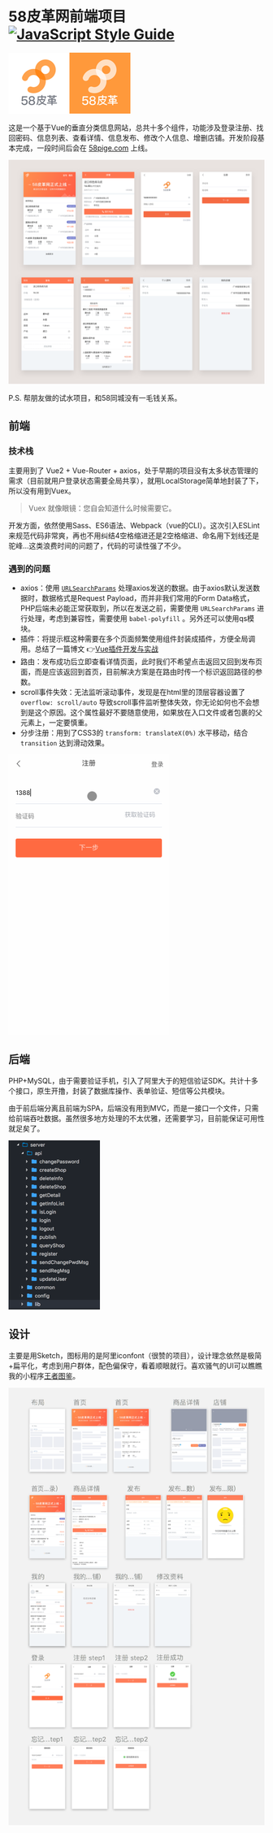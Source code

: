 # 58皮革网前端项目 [![JavaScript Style Guide](https://img.shields.io/badge/code_style-standard-brightgreen.svg)](https://standardjs.com)

![logo](screenshots/logo.png)

这是一个基于Vue的垂直分类信息网站，总共十多个组件，功能涉及登录注册、找回密码、信息列表、查看详情、信息发布、修改个人信息、增删店铺。开发阶段基本完成，一段时间后会在 [58pige.com](http://58pige.com) 上线。

![项目截图](screenshots/screenshot.png)

P.S. 帮朋友做的试水项目，和58同城没有一毛钱关系。

## 前端

### 技术栈

主要用到了 Vue2 + Vue-Router + axios，处于早期的项目没有太多状态管理的需求（目前就用户登录状态需要全局共享），就用LocalStorage简单地封装了下，所以没有用到Vuex。

> Vuex 就像眼镜：您自会知道什么时候需要它。

开发方面，依然使用Sass、ES6语法、Webpack（vue的CLI）。这次引入ESLint来规范代码非常爽，再也不用纠结4空格缩进还是2空格缩进、命名用下划线还是驼峰...这类浪费时间的问题了，代码的可读性强了不少。

### 遇到的问题

- axios：使用 [`URLSearchParams`](https://developer.mozilla.org/zh-CN/docs/Web/API/URLSearchParams) 处理axios发送的数据。由于axios默认发送数据时，数据格式是Request Payload，而并非我们常用的Form Data格式，PHP后端未必能正常获取到，所以在发送之前，需要使用 `URLSearchParams` 进行处理，考虑到兼容性，需要使用 `babel-polyfill` 。另外还可以使用qs模块。
- 插件：将提示框这种需要在多个页面频繁使用组件封装成插件，方便全局调用。总结了一篇博文 👉[Vue插件开发与实战](http://liaokeyu.com/%E6%8A%80%E6%9C%AF/2017/05/16/vue-plugin-development.html)
- 路由：发布成功后立即查看详情页面，此时我们不希望点击返回又回到发布页面，而是应该返回到首页，目前解决方案是在路由时传一个标识返回路径的参数。
- scroll事件失效：无法监听滚动事件，发现是在html里的顶层容器设置了 `overflow: scroll/auto` 导致scroll事件监听整体失效，你无论如何也不会想到是这个原因。这个属性最好不要随意使用，如果放在入口文件或者包裹的父元素上，一定要慎重。
- 分步注册：用到了CSS3的 `transform: translateX(0%)` 水平移动，结合 `transition` 达到滑动效果。

![分步注册演示](screenshots/register.gif)

## 后端

PHP+MySQL，由于需要验证手机，引入了阿里大于的短信验证SDK。共计十多个接口，原生开撸，封装了数据库操作、表单验证、短信等公共模块。

由于前后端分离且前端为SPA，后端没有用到MVC，而是一接口一个文件，只需给前端吞吐数据。虽然很多地方处理的不太优雅，还需要学习，目前能保证可用性就足矣了。

![后端接口目录](screenshots/server.png)

## 设计 

主要是用Sketch，图标用的是阿里iconfont（很赞的项目），设计理念依然是极简+扁平化，考虑到用户群体，配色偏保守，看着顺眼就行。喜欢骚气的UI可以瞧瞧我的小程序[王者图鉴](https://github.com/kaeyleo/kingdex)。

![ui设计稿](screenshots/ui.png)



